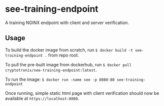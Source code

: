 # see-training-endpoint
A training NGINX endpoint with client and server verification.

## Usage

To build the docker image from scratch, run `$ docker build -t see-training-endpoint .` from repo root.

To pull the pre-built image from dockerhub, run `$ docker pull cryptotronix/see-training-endpoint:latest`.

To run the image: `$ docker run -name see -p 8080:80 see-training-endpoint`

Once running, simple static html page with client verification should now be available at `https://localhost:8080`.
